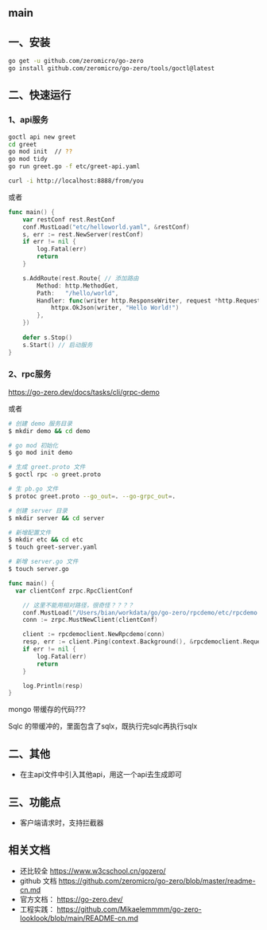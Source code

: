 ## main



## 一、安装

```sh
go get -u github.com/zeromicro/go-zero
go install github.com/zeromicro/go-zero/tools/goctl@latest
```





## 二、快速运行

### 1、api服务

```sh
goctl api new greet
cd greet
go mod init  // ??
go mod tidy
go run greet.go -f etc/greet-api.yaml

curl -i http://localhost:8888/from/you
```

或者

```go
func main() {
    var restConf rest.RestConf
    conf.MustLoad("etc/helloworld.yaml", &restConf)
    s, err := rest.NewServer(restConf)
    if err != nil {
        log.Fatal(err)
        return
    }

    s.AddRoute(rest.Route{ // 添加路由
        Method: http.MethodGet,
        Path:   "/hello/world",
        Handler: func(writer http.ResponseWriter, request *http.Request) { // 处理函数
            httpx.OkJson(writer, "Hello World!")
        },
    })
    
    defer s.Stop()
    s.Start() // 启动服务
}
```



### 2、rpc服务

https://go-zero.dev/docs/tasks/cli/grpc-demo

或者

```sh
# 创建 demo 服务目录
$ mkdir demo && cd demo

# go mod 初始化
$ go mod init demo

# 生成 greet.proto 文件
$ goctl rpc -o greet.proto

# 生 pb.go 文件
$ protoc greet.proto --go_out=. --go-grpc_out=.

# 创建 server 目录
$ mkdir server && cd server

# 新增配置文件
$ mkdir etc && cd etc
$ touch greet-server.yaml

# 新增 server.go 文件
$ touch server.go
```



```go
func main() {
  var clientConf zrpc.RpcClientConf

	// 这里不能用相对路径，很奇怪？？？？
	conf.MustLoad("/Users/bian/workdata/go/go-zero/rpcdemo/etc/rpcdemo.yaml", &clientConf)
	conn := zrpc.MustNewClient(clientConf)

	client := rpcdemoclient.NewRpcdemo(conn)
	resp, err := client.Ping(context.Background(), &rpcdemoclient.Request{})
	if err != nil {
		log.Fatal(err)
		return
	}

	log.Println(resp)
}
```



mongo 带缓存的代码???

Sqlc 的带缓冲的，里面包含了sqlx，既执行完sqlc再执行sqlx





## 二、其他

- 在主api文件中引入其他api，用这一个api去生成即可

## 三、功能点

- 客户端请求时，支持拦截器



## 相关文档

- 还比较全 https://www.w3cschool.cn/gozero/
- github 文档 https://github.com/zeromicro/go-zero/blob/master/readme-cn.md
- 官方文档： https://go-zero.dev/
- 工程实践： https://github.com/Mikaelemmmm/go-zero-looklook/blob/main/README-cn.md
